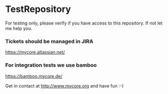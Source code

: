 # TestRepository
For testing only, please verify if you have access to this repository. If not let me help you.

### Tickets should be managed in JIRA
https://mycore.atlassian.net/


### For integration tests we use bamboo
https://bamboo.mycore.de/

Get in contact at http://www.mycore.org and have fun :-)
